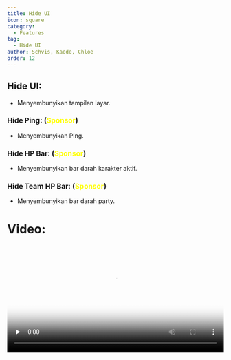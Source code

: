 ```yaml
---
title: Hide UI
icon: square
category:
  - Features
tag:
  - Hide UI
author: Schvis, Kaede, Chloe
order: 12
---
```


## Hide UI:
- Menyembunyikan tampilan layar.
### Hide Ping: (<span style='color:yellow;'>Sponsor</span>)
- Menyembunyikan Ping. 
### Hide HP Bar: (<span style='color:yellow;'>Sponsor</span>)
- Menyembunyikan bar darah karakter aktif.
### Hide Team HP Bar: (<span style='color:yellow;'>Sponsor</span>)
- Menyembunyikan bar darah party.

# Video:

<video controls preload="none" width="100%" poster="https://nextcloud.atruicardona.xyz/s/tRDjSriLiqs6QWq/preview"><source src="https://nextcloud.atruicardona.xyz/s/tRDjSriLiqs6QWq/download" type="video/mp4"></video>